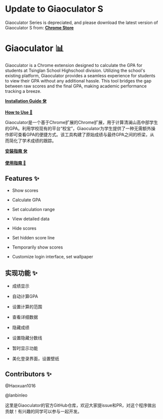 # Update to Giaoculator S

Giaoculator Series is depreciated, and please download the latest version of Giaoculator S from:
[**Chrome Store**](https://g2h8ru7041.feishu.cn/docx/Gen9dgQzmoGIDsxNkFNcdR8CnQc](https://chromewebstore.google.com/detail/giaoculator-s/ipnfmngjhhddhpbeilinhbahdfgpmoch?authuser=0&hl=zh-CN))

# Giaoculator 📊

Giaoculator is a Chrome extension designed to calculate the GPA for students at Tsinglan School Highschool division. Utilizing the school's existing platform, Giaoculator provides a seamless experience for students to view their GPA without any additional hassle. This tool bridges the gap between raw scores and the final GPA, making academic performance tracking a breeze.

[**Installation Guide 🛠️**](https://g2h8ru7041.feishu.cn/docx/Gen9dgQzmoGIDsxNkFNcdR8CnQc)

[**How to Use 📙**](https://g2h8ru7041.feishu.cn/docx/J8Axd0pogoCwCzx0D8FchHZJnah)

Giaoculator是一个基于Chrome扩展的Chrome扩展，用于计算清澜山高中部学生的GPA。利用学校现有的平台“校宝”，Giaoculator为学生提供了一种无需额外操作即可查看GPA的便捷方式。该工具构建了原始成绩与最终GPA之间的桥梁，从而简化了学术成绩的跟踪。

[**安装指南 🛠️**](https://g2h8ru7041.feishu.cn/docx/Gen9dgQzmoGIDsxNkFNcdR8CnQc)

[**使用指南 📙**](https://g2h8ru7041.feishu.cn/docx/J8Axd0pogoCwCzx0D8FchHZJnah)

## Features ✨

- Show scores
- Calculate GPA
- Set calculation range
- View detailed data

- Hide scores
- Set hidden score line
- Temporarily show scores

- Customize login interface, set wallpaper

## 实现功能 ✨

- 成绩显示
- 自动计算GPA
- 设置计算的范围
- 查看详细数据

- 隐藏成绩
- 设置隐藏分数线
- 暂时显示功能

- 美化登录界面，设置壁纸

## Contributors ✨

@Haoxuan1016

@lanbinleo

这里是Giaoculator的官方GitHub仓库，欢迎大家提issue和PR，对这个程序做出贡献！有兴趣的同学可以参与一起开发。
